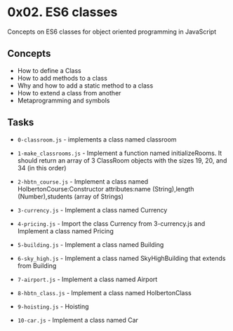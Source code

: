 # 0x02. ES6 classes

Concepts on ES6 classes for object oriented programming in JavaScript

## Concepts

- How to define a Class
- How to add methods to a class
- Why and how to add a static method to a class
- How to extend a class from another
- Metaprogramming and symbols

## Tasks

- `0-classroom.js` - implements a class named classroom

- `1-make_classrooms.js` - Implement a function named initializeRooms. It should return an array of 3 ClassRoom objects with the sizes 19, 20, and 34 (in this order)

- `2-hbtn_course.js` - Implement a class named HolbertonCourse:Constructor attributes:name (String),length (Number),students (array of Strings)

- `3-currency.js` - Implement a class named Currency

- `4-pricing.js` - Import the class Currency from 3-currency.js and Implement a class named Pricing

- `5-building.js` - Implement a class named Building

- `6-sky_high.js` - Implement a class named SkyHighBuilding that extends from Building

- `7-airport.js` - Implement a class named Airport

- `8-hbtn_class.js` - Implement a class named HolbertonClass

- `9-hoisting.js` - Hoisting

- `10-car.js` - Implement a class named Car